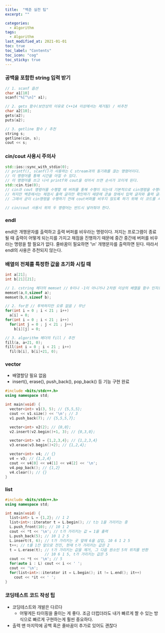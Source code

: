 ```yaml
---
title:  "백준 실전 팁"
excerpt: ""

categories:
  - Algorithm
tags:
  - Algorithm
last_modified_at: 2021-01-01 
toc: true
toc_label: "Contents"
toc_icon: "cog"
toc_sticky: true
---
```


### 공백을 포함한 string 입력 받기

~~~c++
// 1. scanf 옵션
char a1[10]
scanf("%[^\n]" a1);

// 2. gets 함수(보안상의 이유로 C++14 이상에서는 제거됨) / 비추천
char a2[10];
gets(a2);
puts(a2);

// 3. getline 함수 / 추천
string s;
getline(cin, s); 
cout << s;
~~~





### cin/cout 사용시 주의사 

~~~C++
std::ios::sync_with_stdio(0); 
// printf(), scanf()가 사용하는 C stream과의 동기화를 끊는 명령어이다. 
// 이 명령어를 통해 시간을 아낄 수 있다.
// 이 명령어를 쓰고 나서 printf와 cout을 섞어서 쓰면 순서가 꼬이게 된다. 
std::cin.tie(0); 
// cin과 cout 명령어를 수행할 때 버퍼를 통해 수행이 되는데 기본적으로 cin명령을 수행하기 전에 cout 버퍼를 비우도록 설정이 되어 있다. 
// 하지만 백준에서는 채점시 출력 글자만 확인하기 때문에 콘솔 창에서 입력 글자와 출력 글자 사이에 순서가 꼬인다고 해도 정답처리가 된다. 
// 그래서 굳이 cin명령을 수행하기 전에 cout버퍼를 비우지 않도록 하기 위해 이 코드를 사용한다. 

// cin/cout 사용시 위의 두 명령어는 반드시 넣어줘야 한다. 

~~~



### endl 

endl은 개행문자를 출력하고 출력 버퍼를 비우라는 명령이다. 저지는 프로그램이 종료될 때 출력이 어떻게 되는지를 가지고 채점을 진행하기 때문에 중간 중간에 버퍼를 비우라는 명령을 할 필요가 없다. 줄바꿈이 필요하면 '\n' 개행문자를 출력하면 된다. 따라서 endl의 사용은 추천되지 않는다. 



### 배열의 전체를 특정한 값을 초기화 시킬 때

~~~C++
int a[21];
int b[21][21];

// 1. cstring 헤더의 memset // 0이나 -1이 아니거나 2차원 이상의 배열을 함수 인자로 넘길 때 오류 발생할 확률 존재 / 비추천
memset(a,0,sizeof a);
memset(b,0,sizeof b);

// 2. for문 // 투박하지만 오류 없음 / 무난
for(int i = 0 ; i < 21 ; i++)
  a[i] = 0;
for(int i = 0 ; i < 21 ; i++)
  for(int j = 0 ; j < 21 ; j++) 
    b[i][j] = 0;

// 3. algorithm 헤더의 fill / 추천
fill(a, a+21, 0);
fill(int i = 0 ; i < 21 ; i++)
  fil(b[i], b[i]+21, 0);
~~~



### vector

- 배열할당 필요 없음
- insert(), erase(), push_back(), pop_back() 등 기능 구현 완료

~~~c++
#include <bits/stdc++.h>
using namespace std;

int main(void) {
  vector<int> v1(3, 5); // {5,5,5};
  cout << v1.size() << '\n'; // 3
  v1.push_back(7); // {5,5,5,7};

  vector<int> v2(2); // {0,0};
  v2.insert(v2.begin()+1, 3); // {0,3,0};

  vector<int> v3 = {1,2,3,4}; // {1,2,3,4}
  v3.erase(v3.begin()+2); // {1,2,4};

  vector<int> v4; // {}
  v4 = v3; // {1,2,4}
  cout << v4[0] << v4[1] << v4[2] << '\n';
  v4.pop_back(); // {1,2}
  v4.clear(); // {}
}
~~~



### list

~~~c++
#include <bits/stdc++.h>
using namespace std;

int main(void) {
  list<int> L = {1,2}; // 1 2
  list<int>::iterator t = L.begin(); // t는 1을 가리키는 중
  L.push_front(10); // 10 1 2
  cout << *t << '\n'; // t가 가리키는 값 = 1을 출력
  L.push_back(5); // 10 1 2 5
  L.insert(t, 6); // t가 가리키는 곳 앞에 6을 삽입, 10 6 1 2 5
  t++; // t를 1칸 앞으로 전진, 현재 t가 가리키는 값은 2
  t = L.erase(t); // t가 가리키는 값을 제거, 그 다음 원소인 5의 위치를 반환
                  // 10 6 1 5, t가 가리키는 값은 5
  cout << *t << '\n'; // 5
  for(auto i : L) cout << i << ' ';
  cout << '\n';
  for(list<int>::iterator it = L.begin(); it != L.end(); it++)
    cout << *it << ' ';
}
~~~





### 코딩테스트 코드 작성 팁

- 코딩테스트와 개발은 다르다
  - 어떻게든 타이핑을 줄이는 게 좋다. 조금 더럽더라도 내가 빠르게 짤 수 있는 방식으로 빠르게 구현하는게 훨씬 중요하다. 
- 출력 맨 마지막에 공백 혹은 줄바꿈이 추가로 있어도 괜찮다



